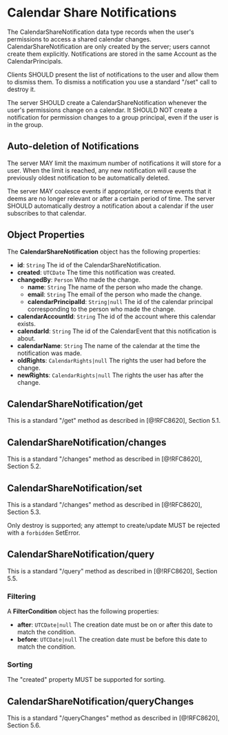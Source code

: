 # Calendar Share Notifications

The CalendarShareNotification data type records when the user's permissions to access a shared calendar changes. CalendarShareNotification are only created by the server; users cannot create them explicitly. Notifications are stored in the same Account as the CalendarPrincipals.

Clients SHOULD present the list of notifications to the user and allow them to dismiss them. To dismiss a notification you use a standard "/set" call to destroy it.

The server SHOULD create a CalendarShareNotification whenever the user's permissions change on a calendar. It SHOULD NOT create a notification for permission changes to a group principal, even if the user is in the group.

## Auto-deletion of Notifications

The server MAY limit the maximum number of notifications it will store for a user. When the limit is reached, any new notification will cause the previously oldest notification to be automatically deleted.

The server MAY coalesce events if appropriate, or remove events that it deems are no longer relevant or after a certain period of time. The server SHOULD automatically destroy a notification about a calendar if the user subscribes to that calendar.

## Object Properties

The **CalendarShareNotification** object has the following properties:

- **id**: `String`
  The id of the CalendarShareNotification.
- **created**: `UTCDate`
  The time this notification was created.
- **changedBy**: `Person`
  Who made the change.
  - **name**: `String`
    The name of the person who made the change.
  - **email**: `String`
    The email of the person who made the change.
  - **calendarPrincipalId**: `String|null`
    The id of the calendar principal corresponding to the person who made the change.
- **calendarAccountId**: `String`
  The id of the account where this calendar exists.
- **calendarId**: `String`
  The id of the CalendarEvent that this notification is about.
- **calendarName**: `String`
  The name of the calendar at the time the notification was made.
- **oldRights**: `CalendarRights|null`
  The rights the user had before the change.
- **newRights**: `CalendarRights|null`
  The rights the user has after the change.

## CalendarShareNotification/get

This is a standard "/get" method as described in [@!RFC8620], Section 5.1.

## CalendarShareNotification/changes

This is a standard "/changes" method as described in [@!RFC8620], Section 5.2.

## CalendarShareNotification/set

This is a standard "/changes" method as described in [@!RFC8620], Section 5.3.

Only destroy is supported; any attempt to create/update MUST be rejected with a
`forbidden` SetError.

## CalendarShareNotification/query

This is a standard "/query" method as described in [@!RFC8620], Section 5.5.

### Filtering

A **FilterCondition** object has the following properties:

- **after**: `UTCDate|null`
  The creation date must be on or after this date to match the condition.
- **before**: `UTCDate|null`
  The creation date must be before this date to match the condition.

### Sorting

The "created" property MUST be supported for sorting.

## CalendarShareNotification/queryChanges

This is a standard "/queryChanges" method as described in [@!RFC8620], Section 5.6.
